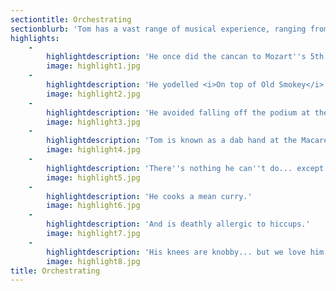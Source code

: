 ```yaml
---
sectiontitle: Orchestrating
sectionblurb: 'Tom has a vast range of musical experience, ranging from X to Y. Explore some of his career highlights to date.'
highlights:
    -
        highlightdescription: 'He once did the cancan to Mozart''s 5th.'
        image: highlight1.jpg
    -
        highlightdescription: 'He yodelled <i>On top of Old Smokey</i> while on top of Old Smokey.'
        image: highlight2.jpg
    -
        highlightdescription: 'He avoided falling off the podium at the NZCBA Festival by sheer willpower. Or possibly telekinesis.'
        image: highlight3.jpg
    -
        highlightdescription: 'Tom is known as a dab hand at the Macarena.'
        image: highlight4.jpg
    -
        highlightdescription: 'There''s nothing he can''t do... except papier mâché.'
        image: highlight5.jpg
    -
        highlightdescription: 'He cooks a mean curry.'
        image: highlight6.jpg
    -
        highlightdescription: 'And is deathly allergic to hiccups.'
        image: highlight7.jpg
    -
        highlightdescription: 'His knees are knobby... but we love him anyway.'
        image: highlight8.jpg
title: Orchestrating
---
```


